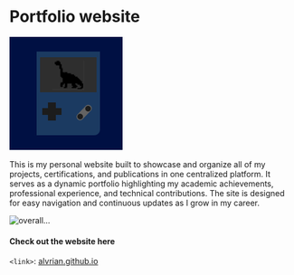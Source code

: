 # Portfolio website

<div>
    <p> </p>
    <img src = "Logo.svg" alt = "logo" width = '200px'>
    <p> </p>
</div>

This is my personal website built to showcase and organize all of my projects, certifications, and publications in one centralized platform. It serves as a dynamic portfolio highlighting my academic achievements, professional experience, and technical contributions. The site is designed for easy navigation and continuous updates as I grow in my career.

<div>
    <p></p>
    <img src = "overall.jpg" alt = "overall...">
    <p></p>
</div>

#### Check out the website here <br> 
`<link>`: [alvrian.github.io](https://alvrian.github.io/)
